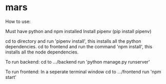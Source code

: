 # mars
 
How to use:

Must have python and npm installed
Install pipenv (pip install pipenv)

cd to directory and run 'pipenv install', this installs all the python dependencies.
cd to frontend and run the command 'npm install', this installs all the node dependencies.

To run backend:
cd to .../backend
run 'python manage.py runserver'

To run frontend:
In a seperate terminal window cd to .../frontend
run 'npm start'
